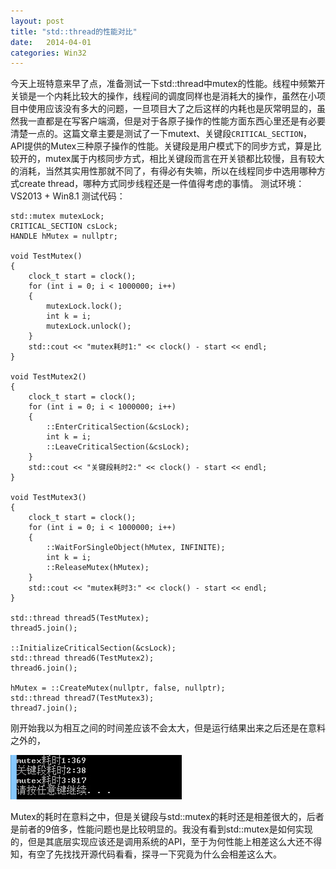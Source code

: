 ```yaml
---
layout: post
title: "std::thread的性能对比"
date:   2014-04-01
categories: Win32
---
```


今天上班特意来早了点，准备测试一下std::thread中mutex的性能。线程中频繁开关锁是一个内耗比较大的操作，线程间的调度同样也是消耗大的操作，虽然在小项目中使用应该没有多大的问题，一旦项目大了之后这样的内耗也是灰常明显的，虽然我一直都是在写客户端滴，但是对于各原子操作的性能方面东西心里还是有必要清楚一点的。这篇文章主要是测试了一下mutext、关键段```CRITICAL_SECTION```，API提供的Mutex三种原子操作的性能。关键段是用户模式下的同步方式，算是比较开的，mutex属于内核同步方式，相比关键段而言在开关锁都比较慢，且有较大的消耗，当然其实用性那就不同了，有得必有失嘛，所以在线程同步中选用哪种方式create thread，哪种方式同步线程还是一件值得考虑的事情。
测试环境：VS2013 + Win8.1
测试代码：  

    std::mutex mutexLock;  
    CRITICAL_SECTION csLock;  
    HANDLE hMutex = nullptr;  
      
    void TestMutex()  
    {  
        clock_t start = clock();  
        for (int i = 0; i < 1000000; i++)  
        {  
            mutexLock.lock();  
            int k = i;  
            mutexLock.unlock();  
        }  
        std::cout << "mutex耗时1:" << clock() - start << endl;  
    }  
      
    void TestMutex2()  
    {  
        clock_t start = clock();  
        for (int i = 0; i < 1000000; i++)  
        {  
            ::EnterCriticalSection(&csLock);  
            int k = i;  
            ::LeaveCriticalSection(&csLock);  
        }  
        std::cout << "关键段耗时2:" << clock() - start << endl;  
    }  
      
    void TestMutex3()  
    {  
        clock_t start = clock();  
        for (int i = 0; i < 1000000; i++)  
        {  
            ::WaitForSingleObject(hMutex, INFINITE);  
            int k = i;  
            ::ReleaseMutex(hMutex);  
        }  
        std::cout << "mutex耗时3:" << clock() - start << endl;  
    }  
      
    std::thread thread5(TestMutex);  
    thread5.join();  
      
    ::InitializeCriticalSection(&csLock);  
    std::thread thread6(TestMutex2);  
    thread6.join();  
      
    hMutex = ::CreateMutex(nullptr, false, nullptr);  
    std::thread thread7(TestMutex3);  
    thread7.join();  

刚开始我以为相互之间的时间差应该不会太大，但是运行结果出来之后还是在意料之外的，

![alt text](/img/2014-04-01-1.jpg)

Mutex的耗时在意料之中，但是关键段与std::mutex的耗时还是相差很大的，后者是前者的9倍多，性能问题也是比较明显的。我没有看到std::mutex是如何实现的，但是其底层实现应该还是调用系统的API，至于为何性能上相差这么大还不得知，有空了先找找开源代码看看，探寻一下究竟为什么会相差这么大。